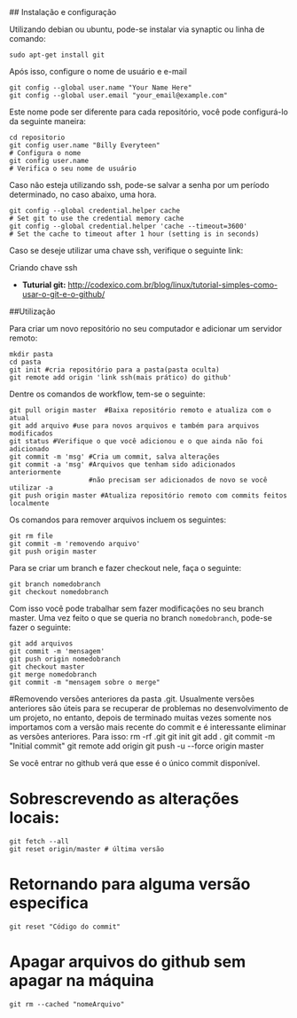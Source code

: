 <a name="Instalação e configuração"/>
## Instalação e configuração

Utilizando debian ou ubuntu, pode-se instalar via synaptic ou linha de comando:

	sudo apt-get install git

Após isso, configure o nome de usuário e e-mail

	git config --global user.name "Your Name Here"
	git config --global user.email "your_email@example.com"

Este nome pode ser diferente para cada repositório, você pode configurá-lo da seguinte maneira:

	cd repositorio
	git config user.name "Billy Everyteen"
	# Configura o nome
	git config user.name
	# Verifica o seu nome de usuário

Caso não esteja utilizando ssh, pode-se salvar a senha por um período determinado, no caso abaixo, uma hora.

	git config --global credential.helper cache
	# Set git to use the credential memory cache
	git config --global credential.helper 'cache --timeout=3600'
	# Set the cache to timeout after 1 hour (setting is in seconds)

Caso se deseje utilizar uma chave ssh, verifique o seguinte link:

Criando chave ssh

- **Tuturial git:** <http://codexico.com.br/blog/linux/tutorial-simples-como-usar-o-git-e-o-github/>


<a name="Utilização"/>
##Utilização 

Para criar um novo repositório no seu computador e adicionar um servidor remoto:

	mkdir pasta
	cd pasta
	git init #cria repositório para a pasta(pasta oculta)
	git remote add origin 'link ssh(mais prático) do github'

Dentre os comandos de workflow, tem-se o seguinte:

	git pull origin master	#Baixa repositório remoto e atualiza com o atual
	git add arquivo #use para novos arquivos e também para arquivos modificados
	git status #Verifique o que você adicionou e o que ainda não foi adicionado
	git commit -m 'msg'	#Cria um commit, salva alterações
	git commit -a 'msg' #Arquivos que tenham sido adicionados anteriormente 
						#não precisam ser adicionados de novo se você utilizar -a
	git push origin master #Atualiza repositório remoto com commits feitos localmente


Os comandos para remover arquivos incluem os seguintes:

	git rm file
	git commit -m 'removendo arquivo'
	git push origin master

Para se criar um branch e fazer checkout nele, faça o seguinte:

	git branch nomedobranch
	git checkout nomedobranch

Com isso você pode trabalhar sem fazer modificações no seu branch master. Uma vez feito o que se queria no branch `nomedobranch`, pode-se fazer o seguinte:

	git add arquivos
	git commit -m 'mensagem'
	git push origin nomedobranch
	git checkout master
	git merge nomedobranch
	git commit -m "mensagem sobre o merge"
	
#Removendo versões anteriores da pasta .git.
Usualmente versões anteriores são úteis para se recuperar de problemas no desenvolvimento de um projeto, no entanto, depois de terminado muitas vezes somente nos importamos com a versão mais recente do commit e é interessante eliminar as versões anteriores. Para isso:
    rm -rf .git
    git init
    git add .
    git commit -m "Initial commit"
    git remote add origin <github-uri>
    git push -u --force origin master
    
Se você entrar no github verá que esse é o único commit disponível.

# Sobrescrevendo as alterações locais:
    git fetch --all
    git reset origin/master # última versão

# Retornando para alguma versão especifica
    git reset "Código do commit"

# Apagar arquivos do github sem apagar na máquina
    git rm --cached "nomeArquivo"